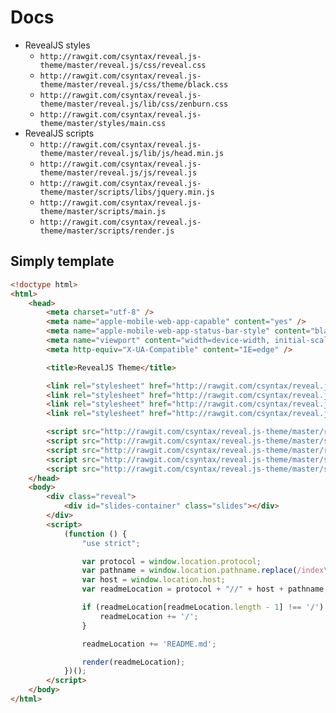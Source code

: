 # Docs

* RevealJS styles
	* `http://rawgit.com/csyntax/reveal.js-theme/master/reveal.js/css/reveal.css`
	* `http://rawgit.com/csyntax/reveal.js-theme/master/reveal.js/css/theme/black.css`
	* `http://rawgit.com/csyntax/reveal.js-theme/master/reveal.js/lib/css/zenburn.css`
	* `http://rawgit.com/csyntax/reveal.js-theme/master/styles/main.css`
* RevealJS scripts
	* `http://rawgit.com/csyntax/reveal.js-theme/master/reveal.js/lib/js/head.min.js`
	* `http://rawgit.com/csyntax/reveal.js-theme/master/reveal.js/js/reveal.js`
	* `http://rawgit.com/csyntax/reveal.js-theme/master/scripts/libs/jquery.min.js`
	* `http://rawgit.com/csyntax/reveal.js-theme/master/scripts/main.js`
	* `http://rawgit.com/csyntax/reveal.js-theme/master/scripts/render.js`
	
## Simply template
```html
<!doctype html>
<html>
	<head>
		<meta charset="utf-8" />
		<meta name="apple-mobile-web-app-capable" content="yes" />
		<meta name="apple-mobile-web-app-status-bar-style" content="black-translucent" />
		<meta name="viewport" content="width=device-width, initial-scale=1.0, maximum-scale=1.0, user-scalable=no, minimal-ui" />
		<meta http-equiv="X-UA-Compatible" content="IE=edge" />

		<title>RevealJS Theme</title>

		<link rel="stylesheet" href="http://rawgit.com/csyntax/reveal.js-theme/master/reveal.js/css/reveal.css" />
		<link rel="stylesheet" href="http://rawgit.com/csyntax/reveal.js-theme/master/reveal.js/css/theme/black.css" />
		<link rel="stylesheet" href="http://rawgit.com/csyntax/reveal.js-theme/master/reveal.js/lib/css/zenburn.css" />
		<link rel="stylesheet" href="http://rawgit.com/csyntax/reveal.js-theme/master/styles/main.css" />

		<script src="http://rawgit.com/csyntax/reveal.js-theme/master/reveal.js/lib/js/head.min.js"></script>
		<script src="http://rawgit.com/csyntax/reveal.js-theme/master/scripts/libs/jquery.min.js"></script>
		<script src="http://rawgit.com/csyntax/reveal.js-theme/master/reveal.js/js/reveal.js"></script>
		<script src="http://rawgit.com/csyntax/reveal.js-theme/master/scripts/main.js"></script>
		<script src="http://rawgit.com/csyntax/reveal.js-theme/master/scripts/render.js"></script>
	</head>
	<body>
		<div class="reveal">
			<div id="slides-container" class="slides"></div>
		</div>
		<script>
			(function () {
				"use strict";

				var protocol = window.location.protocol;
				var pathname = window.location.pathname.replace(/index\.html$/, '');
				var host = window.location.host;
				var readmeLocation = protocol + "//" + host + pathname;

				if (readmeLocation[readmeLocation.length - 1] !== '/') {
					readmeLocation += '/';
				}

				readmeLocation += 'README.md';

				render(readmeLocation);
			})();
		</script>
	</body>
</html>
```